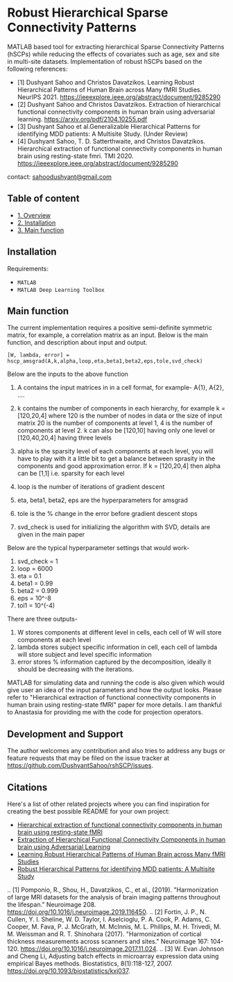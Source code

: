 # Robust Hierarchical Sparse Connectivity Patterns

MATLAB based tool for extracting hierarchical Sparse Connectivity Patterns (hSCPs) while reducing the effects of covariates such as age, sex and site in multi-site datasets. Implementation of robust hSCPs based on the following references:

- [1] Dushyant Sahoo and Christos Davatzikos. Learning Robust Hierarchical Patterns of Human Brain across Many fMRI Studies. NeurIPS 2021. https://ieeexplore.ieee.org/abstract/document/9285290
- [2] Dushyant Sahoo and Christos Davatzikos. Extraction of hierarchical functional connectivity components in human brain using adversarial learning. https://arxiv.org/pdf/2104.10255.pdf
- [3] Dushyant Sahoo et al.Generalizable Hierarchical Patterns for identifying MDD patients: A Multisite Study. (Under Review)
- [4] Dushyant Sahoo, T. D. Satterthwaite, and Christos Davatzikos. Hierarchical extraction of functional connectivity components in human brain using resting-state fmri. TMI 2020. https://ieeexplore.ieee.org/abstract/document/9285290

contact: sahoodushyant@gmail.com

## Table of content
- [1. Overview](#id-section1)
- [2. Installation](#Installation)
- [3. Main function](#main-function)

## Installation

Requirements:

* ``MATLAB``
* ``MATLAB Deep Learning Toolbox``

## Main function

The current implementation requires a positive semi-definite symmetric matrix, for example, a correlation matrix as an input. Below is the main function, and description about input and output. 

```[W, lambda, error] = hscp_amsgrad(A,k,alpha,loop,eta,beta1,beta2,eps,tole,svd_check)```

Below are the inputs to the above function

1) A contains the input matrices in in a cell format, for example- A{1}, A{2}, ....

2) k contains the number of components in each hierarchy, for example k = [120,20,4] where 120 is the number of nodes in data or the size of input matrix
 20 is the number of components at level 1,
 4 is the number of components at level 2.
 k can also be [120,10] having only one level or [120,40,20,4] having
 three levels

3) alpha is the sparsity level of each components at each level, you will
 have to play with it a little bit to get a balance between sprasity in
 the components and good approximation error.
 If k = [120,20,4] then alpha can be [1,1] i.e. sparsity for each level

 4) loop is the number of iterations of gradient descent

 5) eta, beta1, beta2, eps are the hyperparameters for amsgrad

 6) tole is the % change in the error before gradient descent stops

 7) svd_check is used for initializing the algorithm with SVD, details are
 given in the main paper
 
 Below are the typical hyperparameter settings that would work-
 1) svd_check = 1
 2) loop = 6000
 3) eta = 0.1
 4) beta1 = 0.99
 5) beta2 = 0.999
 6) eps = 10^-8
 7) tol1 = 10^(-4)

 There are three outputs-
 1) W stores components at different level in cells, each cell of W will
 store components at each level
 2) lambda stores subject specific information in cell, each cell of
 lambda will store subject and level specific information
 3) error stores % information captured by the decomposition, ideally it
 should be decreasing with the iterations.

MATLAB for simulating data and running the code is also given which would give user an idea of the input parameters and how the output looks. Please refer to "Hierarchical extraction of functional connectivity components in human brain using resting-state fMRI" paper for more details. I am thankful to Anastasia for providing me with the code for projection operators.

## Development and Support

The author welcomes any contribution and also tries to address any bugs
or feature requests that may be filed on the issue tracker at
<https://github.com/DushyantSahoo/rshSCP/issues>.


Citations
---------

Here's a list of other related projects where you can find inspiration for
creating the best possible README for your own project:

- [Hierarchical extraction of functional connectivity components in human brain using resting-state fMRI](https://ieeexplore.ieee.org/abstract/document/9285290)
- [Extraction of Hierarchical Functional Connectivity Components in human brain using Adversarial Learning](https://arxiv.org/pdf/2104.10255.pdf)
- [Learning Robust Hierarchical Patterns of Human Brain across Many fMRI Studies](https://proceedings.neurips.cc/paper/2021/file/f33ba15effa5c10e873bf3842afb46a6-Paper.pdf)
- [Robust Hierarchical Patterns for identifying MDD
patients: A Multisite Study](https://arxiv.org/pdf/2202.11144.pdf)

.. [1] Pomponio, R., Shou, H., Davatzikos, C., et al., (2019).
   "Harmonization of large MRI datasets for the analysis of brain imaging
   patterns throughout the lifespan." Neuroimage 208.
   https://doi.org/10.1016/j.neuroimage.2019.116450.
.. [2] Fortin, J. P., N. Cullen, Y. I. Sheline, W. D. Taylor, I. Aselcioglu,
   P. A. Cook, P. Adams, C. Cooper, M. Fava, P. J. McGrath, M. McInnis,
   M. L. Phillips, M. H. Trivedi, M. M. Weissman and R. T. Shinohara (2017).
   "Harmonization of cortical thickness measurements across scanners and sites."
   Neuroimage 167: 104-120. https://doi.org/10.1016/j.neuroimage.2017.11.024.
.. [3] W. Evan Johnson and Cheng Li, Adjusting batch effects in microarray
   expression data using empirical Bayes methods. Biostatistics, 8(1):118-127,
   2007. https://doi.org/10.1093/biostatistics/kxj037.
